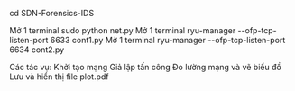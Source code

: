 cd SDN-Forensics-IDS

Mở 1 terminal
sudo python net.py
Mở 1 terminal
ryu-manager --ofp-tcp-listen-port 6633 cont1.py
Mở 1 terminal
ryu-manager --ofp-tcp-listen-port 6634 cont2.py

Các tác vụ:
Khởi tạo mạng
Giả lập tấn công 
Đo lường mạng và vẽ biểu đồ
Lưu và hiển thị file plot.pdf
